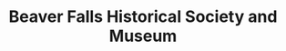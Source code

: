 ---
layout: repo
title: "Beaver Falls Historical Society and Museum"
id: 13524
permalink: repos/13524/
---